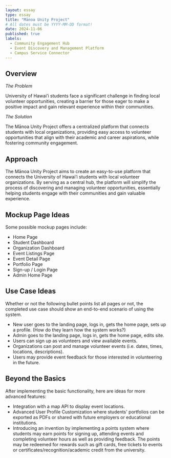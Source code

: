 ```yaml
---
layout: essay
type: essay
title: "Mānoa Unity Project"
# All dates must be YYYY-MM-DD format!
date: 2024-11-06
published: true
labels:
  - Community Engagement Hub
  - Event Discovery and Management Platform
  - Campus Service Connector 
---
```


## Overview

*The Problem*

University of Hawai’i students face a significant challenge in finding local volunteer opportunities, creating a barrier for those eager to make a positive impact and gain relevant experience within their communities. 

*The Solution*

The Mānoa Unity Project offers a centralized platform that connects students with local organizations, providing easy access to volunteer opportunities that align with their academic and career aspirations, while fostering community engagement. 

## Approach

The Mānoa Unity Project aims to create an easy-to-use platform that connects the University of Hawai’i students with local volunteer organizations. By serving as a central hub, the platform will simplify the process of discovering and managing volunteer opportunities, essentially helping students engage with their communities and gain valuable experience. 

## Mockup Page Ideas

Some possible mockup pages include:
- Home Page
- Student Dashboard
- Organization Dashboard
- Event Listings Page
- Event Detail Page
- Portfolio Page
- Sign-up / Login Page
- Admin Home Page

## Use Case Ideas
Whether or not the following bullet points list all pages or not, the completed use case should show an end-to-end scenario of using the system.

- New user goes to the landing page, logs in, gets the home page, sets up a profile. (How do they learn how the system works?)
- Admin goes to the landing page, logs in, gets the home page, edits site.
- Users can sign up as volunteers and view available events.
- Organizations can post and manage volunteer events (i.e. dates, times, locations, descriptions).
- Users may provide event feedback for those interested in volunteering in the future.

## Beyond the Basics
After implementing the basic functionality, here are ideas for more advanced features:
- Integration with a map API to display event locations.
- Advanced User Profile Customization where students' portfolios can be exported as PDFs or shared with future employers or educational institutions.
- Introducing an invention by implementing a points system where students may earn points for signing up, attending events and completing volunteer hours as well as providing feedback. The points may be redeemed for rewards such as gift cards, free tickets to events or certificates/recognition/academic credit from the university. 
